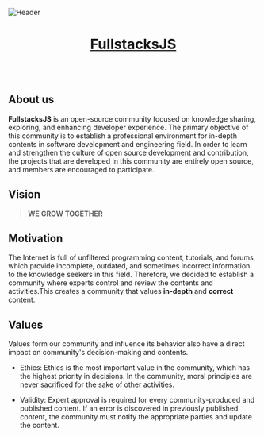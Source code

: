 ![Header](https://raw.githubusercontent.com/fullstacksjs/fullstacksjs/main/assets/header.webp)
<center><h1><a href="https://fullstacksjs.com">FullstacksJS</a></h1></center>

<br />
<br />

## About us


**FullstacksJS** is an open-source community focused on knowledge sharing, exploring, and enhancing developer experience. The primary objective of this community is to establish a professional environment for in-depth contents in software development and engineering field.
In order to learn and strengthen the culture of open source development and contribution, the projects that are developed in this community are entirely open source, and members are encouraged to participate.

## Vision

> **WE GROW TOGETHER**

## Motivation

The Internet is full of unfiltered programming content, tutorials, and forums, which provide incomplete, outdated, and sometimes incorrect information to the knowledge seekers in this field. Therefore, we decided to establish a community where experts control and review the contents and activities.This creates a community that values **in-depth** and **correct** content.

## Values

Values form our community and influence its behavior also have a direct impact on community's decision-making and contents.

* Ethics: Ethics is the most important value in the community, which has the highest priority in decisions. In the community, moral principles are never sacrificed for the sake of other activities.

* Validity: Expert approval is required for every community-produced and published content. If an error is discovered in previously published content, the community must notify the appropriate parties and update the content.

